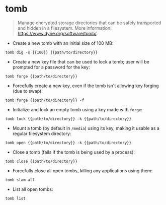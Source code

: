 # tomb

> Manage encrypted storage directories that can be safely transported and hidden in a filesystem.
> More information: <https://www.dyne.org/software/tomb/>.

- Create a new tomb with an initial size of 100 MB:

`tomb dig -s {{100}} {{path/to/directory}}`

- Create a new key file that can be used to lock a tomb; user will be prompted for a password for the key:

`tomb forge {{path/to/directory}}`

- Forcefully create a new key, even if the tomb isn't allowing key forging (due to swap):

`tomb forge {{path/to/directory}} -f`

- Initialize and lock an empty tomb using a key made with `forge`:

`tomb lock {{path/to/directory}} -k {{path/to/directory}}`

- Mount a tomb (by default in `/media`) using its key, making it usable as a regular filesystem directory:

`tomb open {{path/to/directory}} -k {{path/to/directory}}`

- Close a tomb (fails if the tomb is being used by a process):

`tomb close {{path/to/directory}}`

- Forcefully close all open tombs, killing any applications using them:

`tomb slam all`

- List all open tombs:

`tomb list`
